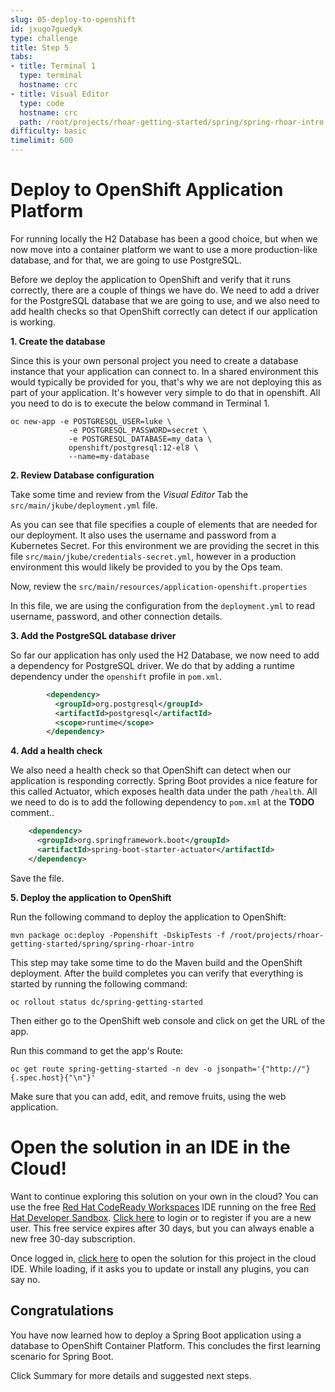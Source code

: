 ```yaml
---
slug: 05-deploy-to-openshift
id: jxugo7guedyk
type: challenge
title: Step 5
tabs:
- title: Terminal 1
  type: terminal
  hostname: crc
- title: Visual Editor
  type: code
  hostname: crc
  path: /root/projects/rhoar-getting-started/spring/spring-rhoar-intro
difficulty: basic
timelimit: 600
---
```

# Deploy to OpenShift Application Platform

For running locally the H2 Database has been a good choice, but when we now move into a container platform we want to use a more production-like database, and for that, we are going to use PostgreSQL.

Before we deploy the application to OpenShift and verify that it runs correctly, there are a couple of things we have do. We need to add a driver for the PostgreSQL database that we are going to use, and we also need to add health checks so that OpenShift correctly can detect if our application is working.


**1. Create the database**

Since this is your own personal project you need to create a database instance that your application can connect to. In a shared environment this would typically be provided for you, that's why we are not deploying this as part of your application. It's however very simple to do that in openshift. All you need to do is to execute the below command in Terminal 1.

```
oc new-app -e POSTGRESQL_USER=luke \
             -e POSTGRESQL_PASSWORD=secret \
             -e POSTGRESQL_DATABASE=my_data \
             openshift/postgresql:12-el8 \
             --name=my-database
```

**2. Review Database configuration**

Take some time and review from the *Visual Editor* Tab the `src/main/jkube/deployment.yml` file.

As you can see that file specifies a couple of elements that are needed for our deployment. It also uses the username and password from a Kubernetes Secret. For this environment we are providing the secret in this file ``src/main/jkube/credentials-secret.yml``, however in a production environment this would likely be provided to you by the Ops team.

Now, review the `src/main/resources/application-openshift.properties`

In this file, we are using the configuration from the `deployment.yml` to read username, password, and other connection details.

**3. Add the PostgreSQL database driver**

So far our application has only used the H2 Database, we now need to add a dependency for PostgreSQL driver. We do that by adding a runtime dependency under the `openshift` profile in ``pom.xml``.

```xml
        <dependency>
          <groupId>org.postgresql</groupId>
          <artifactId>postgresql</artifactId>
          <scope>runtime</scope>
        </dependency>
```

**4. Add a health check**

We also need a health check so that OpenShift can detect when our application is responding correctly. Spring Boot provides a nice feature for this called Actuator, which exposes health data under the path `/health`. All we need to do is to add the following dependency to ``pom.xml`` at the **TODO** comment..

```xml
    <dependency>
      <groupId>org.springframework.boot</groupId>
      <artifactId>spring-boot-starter-actuator</artifactId>
    </dependency>
```
Save the file.

**5. Deploy the application to OpenShift**

Run the following command to deploy the application to OpenShift:

```
mvn package oc:deploy -Popenshift -DskipTests -f /root/projects/rhoar-getting-started/spring/spring-rhoar-intro
```

This step may take some time to do the Maven build and the OpenShift deployment. After the build completes you can verify that everything is started by running the following command:

```
oc rollout status dc/spring-getting-started
```

Then either go to the OpenShift web console and click on get the URL of the app.

Run this command to get the app's Route:

```
oc get route spring-getting-started -n dev -o jsonpath='{"http://"}{.spec.host}{"\n"}'
```

Make sure that you can add, edit, and remove fruits, using the web application.

# Open the solution in an IDE in the Cloud!
Want to continue exploring this solution on your own in the cloud? You can use the free [Red Hat CodeReady Workspaces](https://developers.redhat.com/products/codeready-workspaces/overview) IDE running on the free [Red Hat Developer Sandbox](http://red.ht/dev-sandbox). [Click here](https://workspaces.openshift.com) to login or to register if you are a new user. This free service expires after 30 days, but you can always enable a new free 30-day subscription.

Once logged in, [click here](https://workspaces.openshift.com/f?url=https://raw.githubusercontent.com/openshift-katacoda/rhoar-getting-started/solution/spring/spring-rhoar-intro/devfile.yaml) to open the solution for this project in the cloud IDE. While loading, if it asks you to update or install any plugins, you can say no.

## Congratulations

You have now learned how to deploy a Spring Boot application using a database to OpenShift Container Platform. This concludes the first learning scenario for Spring Boot.

Click Summary for more details and suggested next steps.
